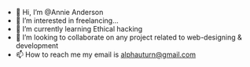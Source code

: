 - 👋 Hi, I’m @Annie Anderson
- 👀 I’m interested in freelancing...
- 🌱 I’m currently learning Ethical hacking
- 💞️ I’m looking to collaborate on any project related to web-designing & development
- 📫 How to reach me my email is alphauturn@gmail.com

<!---
AnnieAnderson/AnnieAnderson is a ✨ special ✨ repository because its `README.md` (this file) appears on your GitHub profile.
You can click the Preview link to take a look at your changes.
--->
